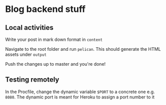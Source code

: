 # Blog backend stuff

## Local activities

Write your post in mark down format in `content`

Navigate to the root folder and run `pelican`. This should generate the HTML assets under `output`

Push the changes up to master and you're done!

## Testing remotely

In the Procfile, change the dynamic variable `$PORT` to a concrete one e.g. `8080`. The dynamic port is meant for Heroku to assign a port number to it
